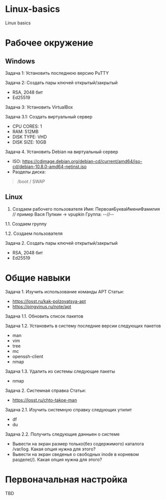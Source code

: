 # Linux-basics
Linux basics

# Рабочее окружение
## Windows
Задача 1: Установить последнюю версию PuTTY 

Задача 2: Создать пары ключей открытый/закрытый
* RSA, 2048 бит
* Ed25519

Задача 3: Установить VirtualBox

Задача 3.1: Создать виртуальный сервер
* CPU CORES: 1
* RAM: 512MB
* DISK TYPE: VHD
* DISK SIZE: 10GB

Задача 4. Установить Debian на виртуальный сервер
* ISO: https://cdimage.debian.org/debian-cd/current/amd64/iso-cd/debian-10.8.0-amd64-netinst.iso
* Разделы диска: 
> /boot / SWAP

## Linux

1. Создаем рабочего пользователя
Имя: ПервоаяБукваИмениФамилия // пример Вася Пупкин -> vpupkin
Группа: --//--

1.1. Создаем группу

1.2. Создаем пользователя


Задача 2. Создать пары ключей открытый/закрытый
* RSA, 2048 бит
* Ed25519


# Общие навыки 

Задача 1. Изучить использование команды APT
Статьи:
* https://losst.ru/kak-polzovatsya-apt
* https://pingvinus.ru/note/apt

Задача 1.1. Обновить список пакетов

Задача 1.2. Установить в систему последние версии следующих пакетов
* man
* vim
* tree
* mc
* openssh-client
* nmap

Задача 1.3. Удалить из системы следующие пакеты
* nmap

Задача 2. Системная справка
Статьи: 
* https://losst.ru/chto-takoe-man

Задача 2.1. Изучить системную справку следующих утилит
* df
* du

Задача 2.2. Получить следующие данныен о системе
* Вывести на экран размер только(без содержимого) каталога /var/log. Какая опция нужна для этого?
* Вывести на экран сведенья о свободных inode в корневом разделе(/). Какая опция нужна для этого?

# Первоначальная настройка

TBD